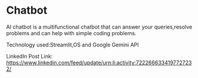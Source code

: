 # Chatbot

AI chatbot is a multifunctional chatbot that can answer your queries,resolve problems and can help with simple coding problems.

Technology used:Streamlit,OS and Google Gemini API

LinkedIn Post Link: https://www.linkedin.com/feed/update/urn:li:activity:7222666334197727232/
